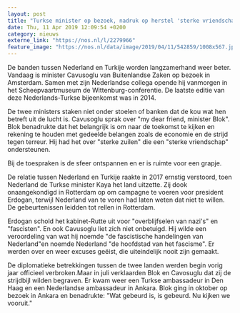 ```yaml
---
layout: post
title: "Turkse minister op bezoek, nadruk op herstel 'sterke vriendschap'"
date: Thu, 11 Apr 2019 12:09:54 +0200
category: nieuws
externe_link: "https://nos.nl/l/2279966"
feature_image: "https://nos.nl/data/image/2019/04/11/542859/1008x567.jpg"
---
```


<p>De banden tussen Nederland en Turkije worden langzamerhand weer beter. Vandaag is minister Cavusoglu van Buitenlandse Zaken op bezoek in Amsterdam. Samen met zijn Nederlandse collega opende hij vanmorgen in het Scheepvaartmuseum de Wittenburg-conferentie. De laatste editie van deze Nederlands-Turkse bijeenkomst was in 2014.</p>
<p>De twee ministers staken niet onder stoelen of banken dat de kou wat hen betreft uit de lucht is. Cavusoglu sprak over "my dear friend, minister Blok". Blok benadrukte dat het belangrijk is om naar de toekomst te kijken en rekening te houden met gedeelde belangen zoals de economie en de strijd tegen terreur. Hij had het over "sterke zuilen" die een "sterke vriendschap" ondersteunen.</p>
<p>Bij de toespraken is de sfeer ontspannen en er is ruimte voor een grapje.</p>
<p>De relatie tussen Nederland en Turkije raakte in 2017 ernstig verstoord, toen Nederland de Turkse minister Kaya het land uitzette. Zij dook onaangekondigd in Rotterdam op om campagne te voeren voor president Erdogan, terwijl Nederland van te voren had laten weten dat niet te willen. De gebeurtenissen leidden tot rellen in Rotterdam.</p>
<p>Erdogan schold het kabinet-Rutte uit voor "overblijfselen van nazi's" en "fascisten". En ook Cavusoglu liet zich niet onbetuigd. Hij wilde een veroordeling van wat hij noemde "de fascistische handelingen van Nederland"en noemde Nederland "de hoofdstad van het fascisme". Er werden over en weer excuses geëist, die uiteindelijk nooit zijn gemaakt.</p>
<p>De diplomatieke betrekkingen tussen de twee landen werden begin vorig jaar officieel verbroken.Maar in juli verklaarden Blok en Cavosuglu dat zij de strijdbijl wilden begraven. Er kwam weer een Turkse ambassadeur in Den Haag en een Nederlandse ambassadeur in Ankara. Blok ging in oktober op bezoek in Ankara en benadrukte: "Wat gebeurd is, is gebeurd. Nu kijken we vooruit."</p>
